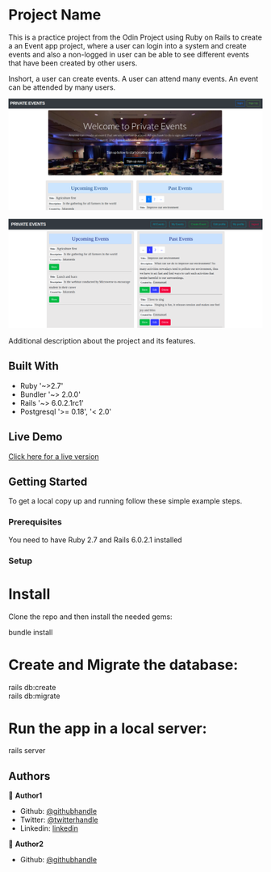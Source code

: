 # Project Name

This is a practice project from the Odin Project using Ruby on Rails to create a an Event app project, where a user can login into a system and create events and also a non-logged in user can be able to see different events that have been created by other users.

Inshort, a user can create events. A user can attend many events. An event can be attended by many users.

![screenshot](https://github.com/emmanuelkamala/private-events/raw/development/docs/event.png)

![screenshot](https://github.com/emmanuelkamala/private-events/raw/development/docs/event2.png)

Additional description about the project and its features.

## Built With

- Ruby '~>2.7'
- Bundler '~> 2.0.0'
- Rails '~> 6.0.2.1rc1'
- Postgresql '>= 0.18', '< 2.0'

## Live Demo

<a href="https://eventyangu.herokuapp.com"> Click here for a live version</a>


## Getting Started

To get a local copy up and running follow these simple example steps.

### Prerequisites
You need to have Ruby 2.7 and Rails 6.0.2.1 installed


### Setup

# Install
Clone the repo and then install the needed gems:

 bundle install

 # Create and Migrate the database:

 rails db:create <br />
 rails db:migrate

 # Run the app in a local server:

 rails server


## Authors

👤 **Author1**

- Github: [@githubhandle](https://github.com/emmanuelkamala)
- Twitter: [@twitterhandle](https://twitter.com/ejkamala)
- Linkedin: [linkedin](https://linkedin.com/emmanuelkamala)

👤 **Author2**

- Github: [@githubhandle](https://github.com/Zibilyonik)
